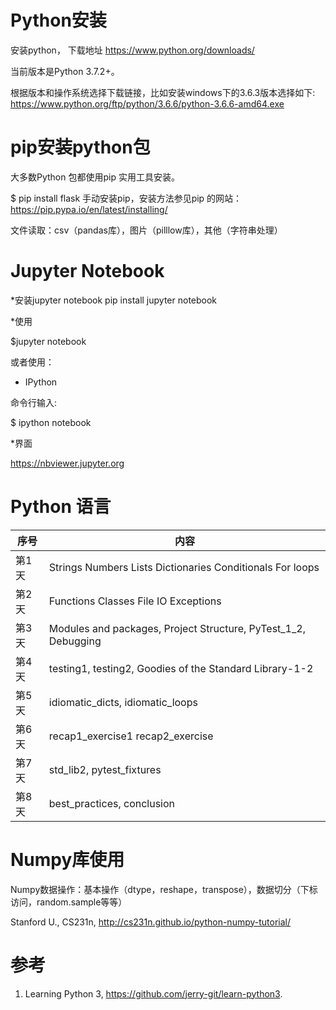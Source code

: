 # Python安装

安装python， 下载地址 https://www.python.org/downloads/

当前版本是Python 3.7.2+。

根据版本和操作系统选择下载链接，比如安装windows下的3.6.3版本选择如下:
 https://www.python.org/ftp/python/3.6.6/python-3.6.6-amd64.exe

# pip安装python包
大多数Python 包都使用pip 实用工具安装。

$ pip install flask
手动安装pip，安装方法参见pip 的网站： https://pip.pypa.io/en/latest/installing/

文件读取：csv（pandas库），图片（pilllow库），其他（字符串处理）

# Jupyter Notebook 

*安装jupyter notebook
 pip install jupyter notebook

*使用

 $jupyter notebook

或者使用：

* IPython 

命令行输入:

 $ ipython notebook

*界面

 https://nbviewer.jupyter.org

# Python 语言

| 序号  | 内容                                                         |
| ----- | ------------------------------------------------------------ |
| 第1天 | Strings  Numbers  Lists  Dictionaries  Conditionals  For loops |
| 第2天 | Functions   Classes   File IO   Exceptions                   |
| 第3天 | Modules and packages,  Project Structure,  PyTest_1_2,   Debugging |
| 第4天 | testing1,   testing2,   Goodies of the Standard Library-1-2  |
| 第5天 | idiomatic_dicts,  idiomatic_loops                            |
| 第6天 | recap1_exercise1   recap2_exercise                           |
| 第7天 | std_lib2,   pytest_fixtures                                  |
| 第8天 | best_practices, conclusion                                   |


# Numpy库使用

Numpy数据操作：基本操作（dtype，reshape，transpose），数据切分（下标访问，random.sample等等）

Stanford U., CS231n, http://cs231n.github.io/python-numpy-tutorial/

# 参考 

1. Learning Python 3, https://github.com/jerry-git/learn-python3.